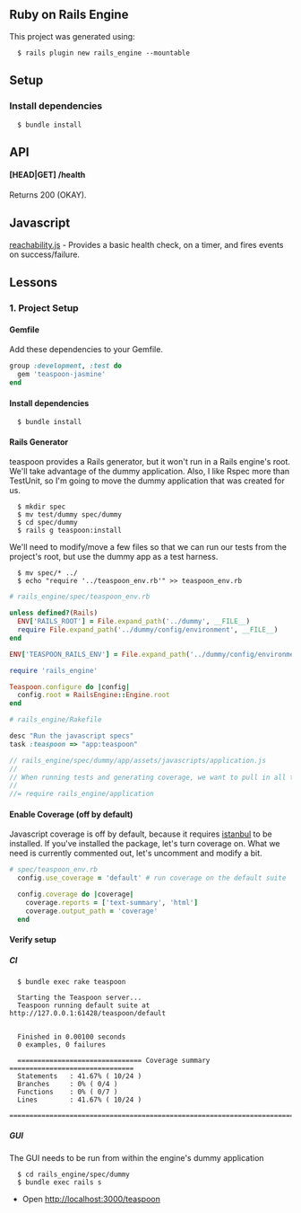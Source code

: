 ## Ruby on Rails Engine

This project was generated using:
```  
  $ rails plugin new rails_engine --mountable
```

## Setup

### Install dependencies

```
  $ bundle install
```

## API

#### [HEAD|GET] /health

Returns 200 (OKAY).

## Javascript

[reachability.js](app/assets/javascripts/rails_engine/reachability.js) - Provides a basic health check, on a timer, and fires events on success/failure.

## Lessons

### 1. Project Setup

#### Gemfile

Add these dependencies to your Gemfile.

```ruby
group :development, :test do
  gem 'teaspoon-jasmine'
end
```

#### Install dependencies

```
  $ bundle install
```

#### Rails Generator

teaspoon provides a Rails generator, but it won't run in a Rails engine's root. We'll take advantage of the dummy application. Also, I like Rspec more than TestUnit, so I'm going to move the dummy application that was created for us.

```
  $ mkdir spec
  $ mv test/dummy spec/dummy
  $ cd spec/dummy
  $ rails g teaspoon:install
```

We'll need to modify/move a few files so that we can run our tests from the project's root, but use the dummy app as a test harness.

```
  $ mv spec/* ../
  $ echo "require '../teaspoon_env.rb'" >> teaspoon_env.rb
```

```ruby
# rails_engine/spec/teaspoon_env.rb

unless defined?(Rails)
  ENV['RAILS_ROOT'] = File.expand_path('../dummy', __FILE__)
  require File.expand_path('../dummy/config/environment', __FILE__)
end

ENV['TEASPOON_RAILS_ENV'] = File.expand_path('../dummy/config/environment', __FILE__)

require 'rails_engine'

Teaspoon.configure do |config|
  config.root = RailsEngine::Engine.root
end
```

```ruby
# rails_engine/Rakefile

desc "Run the javascript specs"
task :teaspoon => "app:teaspoon"
```

```javascript
// rails_engine/spec/dummy/app/assets/javascripts/application.js
//
// When running tests and generating coverage, we want to pull in all the engine's assets
//
//= require rails_engine/application
```

#### Enable Coverage (off by default)

Javascript coverage is off by default, because it requires [istanbul][istanbul] to be installed. If you've installed the package, let's turn coverage on. What we need is currently commented out, let's uncomment and modify a bit.

```ruby
# spec/teaspoon_env.rb
  config.use_coverage = 'default' # run coverage on the default suite

  config.coverage do |coverage|
    coverage.reports = ['text-summary', 'html']
    coverage.output_path = 'coverage'
  end
```

#### Verify setup

##### CI

```
  $ bundle exec rake teaspoon

  Starting the Teaspoon server...
  Teaspoon running default suite at http://127.0.0.1:61428/teaspoon/default
  

  Finished in 0.00100 seconds
  0 examples, 0 failures

  =============================== Coverage summary ===============================
  Statements   : 41.67% ( 10/24 )
  Branches     : 0% ( 0/4 )
  Functions    : 0% ( 0/7 )
  Lines        : 41.67% ( 10/24 )
  ================================================================================  
```

##### GUI

The GUI needs to be run from within the engine's dummy application

```
  $ cd rails_engine/spec/dummy
  $ bundle exec rails s
```

* Open [http://localhost:3000/teaspoon](http://localhost:3000/teaspoon)

[istanbul]: https://github.com/gotwarlost/istanbul

